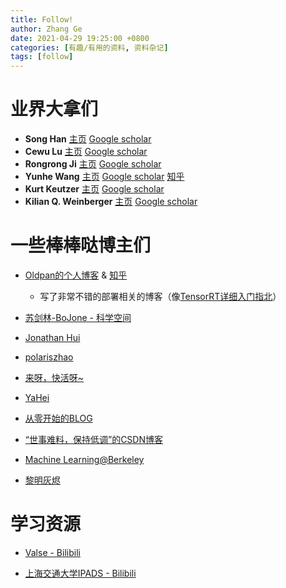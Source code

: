 ```yaml
---
title: Follow!
author: Zhang Ge
date: 2021-04-29 19:25:00 +0800
categories: [有趣/有用的资料, 资料杂记]
tags: [follow]
---
```




# 业界大拿们

- **Song Han**  [主页](https://songhan.mit.edu/)  [Google scholar](https://scholar.google.com/citations?user=E0iCaa4AAAAJ&hl=en)
- **Cewu Lu**  [主页](https://www.mvig.org/index.html)  [Google scholar](https://scholar.google.com.hk/citations?user=QZVQEWAAAAAJ&hl=zh-CN)
- **Rongrong Ji**  [主页](https://mac.xmu.edu.cn/rrji/index.htm)  [Google scholar](https://scholar.google.com/citations?user=lRSD7PQAAAAJ&hl=zh-CN)
- **Yunhe Wang**  [主页](https://www.wangyunhe.site)  [Google scholar](https://scholar.google.com.hk/citations?user=isizOkYAAAAJ&hl=zh-CN)  [知乎](https://www.zhihu.com/people/YunheWang)
- **Kurt Keutzer**  [主页](https://people.eecs.berkeley.edu/~keutzer/)  [Google scholar](https://scholar.google.com/citations?user=ID9QePIAAAAJ&hl=en)
- **Kilian Q. Weinberger** [主页](https://www.cs.cornell.edu/~kilian/research/budgeted/budgeted.html) [Google scholar](https://scholar.google.de/citations?user=8RVWMycAAAAJ&hl=de)



# 一些棒棒哒博主们

- [Oldpan的个人博客](https://oldpan.me/) & [知乎](https://www.zhihu.com/people/oldpan)

  - 写了非常不错的部署相关的博客（像[TensorRT详细入门指北](https://oldpan.me/archives/tensorrt-begin-new-1)）

  

- [苏剑林-BoJone - 科学空间](https://kexue.fm/)

- [Jonathan Hui](https://jhui.github.io/)

- [polariszhao](https://polariszhao.github.io/)

- [来呀，快活呀~](https://xmfbit.github.io/)

- [YaHei](https://www.yuque.com/yahei/hey-yahei/opsummary.mxnet)

- [从零开始的BLOG](https://hellozhaozheng.github.io/)

- [“世事难料，保持低调”的CSDN博客](https://jinzhuojun.blog.csdn.net/)

- [Machine Learning@Berkeley](https://ml.berkeley.edu/blog/)
- [黎明灰烬](https://jackwish.net/category/tech/)

# 学习资源

- [Valse - Bilibili](https://space.bilibili.com/562085182/)

- [上海交通大学IPADS - Bilibili](https://space.bilibili.com/1085720801?spm_id_from=333.788.b_765f7570696e666f.2)

  

